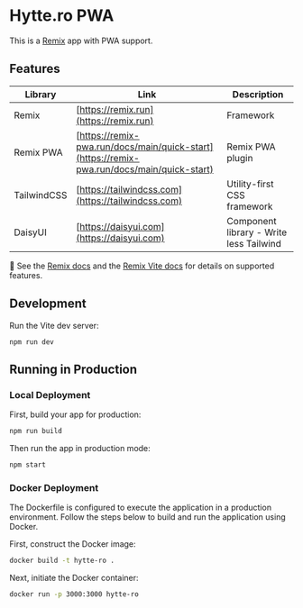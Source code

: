 # Hytte.ro PWA

This is a [Remix](https://remix.run) app with PWA support.

## Features

| Library     | Link                                                                                       | Description                             |
|-------------|--------------------------------------------------------------------------------------------|-----------------------------------------|
| Remix       | [https://remix.run](https://remix.run)                                                     | Framework                               |
| Remix PWA   | [https://remix-pwa.run/docs/main/quick-start](https://remix-pwa.run/docs/main/quick-start) | Remix PWA plugin                        |
| TailwindCSS | [https://tailwindcss.com](https://tailwindcss.com)                                         | Utility-first CSS framework             |
| DaisyUI     | [https://daisyui.com](https://daisyui.com)                                                 | Component library - Write less Tailwind |

📖 See the [Remix docs](https://remix.run/docs) and the [Remix Vite docs](https://remix.run/docs/en/main/guides/vite) for
details on supported features.

## Development

Run the Vite dev server:

```shellscript
npm run dev
```

## Running in Production

### Local Deployment

First, build your app for production:

```sh
npm run build
```

Then run the app in production mode:

```sh
npm start
```

### Docker Deployment

The Dockerfile is configured to execute the application in a production environment.
Follow the steps below to build and run the application using Docker.

First, construct the Docker image:

```sh
docker build -t hytte-ro .
```

Next, initiate the Docker container:

```sh
docker run -p 3000:3000 hytte-ro
```